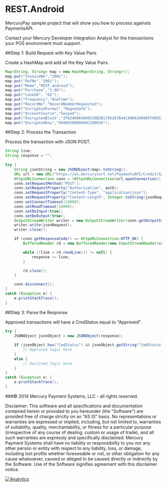 REST.Android
============

MercuryPay sample project that will show you how to process againsts PaymentsAPI.

Contact your Mercury Developer Integration Analyst for the transactions your POS environment must support. 

##Step 1: Build Request with Key Value Pairs
  
Create a HashMap and add all the Key Value Pairs.
  
```Java
Map<String, String> map = new HashMap<String, String>();
map.put("InvoiceNo","2001");
map.put("RefNo","2001");
map.put("Memo","REST.android");
map.put("Purchase","2.00");
map.put("LaneID", "02");
map.put("Frequency","OneTime");
map.put("RecordNo","RecordNumberRequested");
map.put("EncryptedFormat","MagneSafe");
map.put("AccountSource","Swiped");
map.put("EncryptedBlock","2F8248964608156B2B1745287B44CA90A349905F905514ABE3979D7957F13804705684B1C9D5641C");
map.put("EncryptedKey","9500030000040C200026");
```
  
##Step 2: Process the Transaction

Process the transaction with JSON POST.

```Java
String line;
String response = "";
		
try {
	String jsonString = new JSONObject(map).toString();
	URL url = new URL("https://w1.mercurycert.net/PaymentsAPI/Credit/Sale");
	HttpsURLConnection conn = (HttpsURLConnection)url.openConnection();
	conn.setRequestMethod("POST");
	conn.setRequestProperty("Authorization", auth);
	conn.setRequestProperty("Content-Type", "application/json");
	conn.setRequestProperty("Content-Length", Integer.toString(jsonRequest.getBytes().length));
	conn.setConnectTimeout(10000);
	conn.setReadTimeout(30000);
	conn.setDoInput(true);
	conn.setDoOutput(true);
	OutputStreamWriter writer = new OutputStreamWriter(conn.getOutputStream());
	writer.write(jsonRequest);
	writer.close();

	if (conn.getResponseCode() == HttpURLConnection.HTTP_OK) {
		BufferedReader rd = new BufferedReader(new InputStreamReader(conn.getInputStream()));

		while ((line = rd.readLine()) != null) {
			response += line;
		}

		rd.close();	
	}

	conn.disconnect();
}
catch (Exception e) {
	e.printStackTrace();
}
```

##Step 3: Parse the Response

Approved transactions will have a CmdStatus equal to "Approved".

```Java
try {
	JSONObject jsonObject = new JSONObject(response);
			
	if (jsonObject.has("CmdStatus") && jsonObject.getString("CmdStatus").equals("Approved")) {
		// Approved logic here
	} 
	else {
		// Declined logic here
	}
}
catch (Exception e) {
	e.printStackTrace();
}
```

###© 2014 Mercury Payment Systems, LLC - all rights reserved.

Disclaimer:
This software and all specifications and documentation contained herein or provided to you hereunder (the "Software") are provided free of charge strictly on an "AS IS" basis. No representations or warranties are expressed or implied, including, but not limited to, warranties of suitability, quality, merchantability, or fitness for a particular purpose (irrespective of any course of dealing, custom or usage of trade), and all such warranties are expressly and specifically disclaimed. Mercury Payment Systems shall have no liability or responsibility to you nor any other person or entity with respect to any liability, loss, or damage, including lost profits whether foreseeable or not, or other obligation for any cause whatsoever, caused or alleged to be caused directly or indirectly by the Software. Use of the Software signifies agreement with this disclaimer notice.

[![Analytics](https://ga-beacon.appspot.com/UA-1785046-21/REST.Android/readme?pixel)](https://github.com/MercuryPay)
